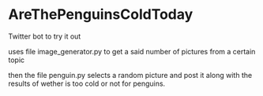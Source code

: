 # AreThePenguinsColdToday
Twitter bot to try it out

uses file image_generator.py to get a said number of pictures from a certain topic

then the file penguin.py selects a random picture and post it along with the results of wether is too cold or not for penguins. 
